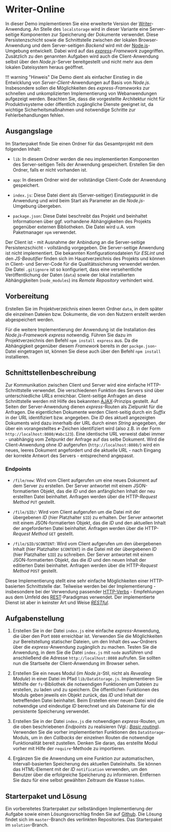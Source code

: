 <a class="github-button button" href="https://github.com/Multimedia-Engineering-Regensburg-Demos/MME-Writer-Online"></a> 

# Writer-Online

In dieser Demo implementieren Sie eine erweiterte Version der [Writer](../writer)-Anwendung. An Stelle des `localstorage` wird in dieser Variante eine Server-seitige Komponenten zur Speicherung der Dokumente verwendet. Diese Persistenzschicht sowie die Schnittstelle zwischen der lokalen Browser-Anwendung und dem Server-seitigen *Backend* wird mit der [Node.js](../MME/07-Javascript-ausserhalb-des-Browsers/node-js)-Umgebung entwickelt. Dabei wird auf das [*express*](https://expressjs.com/)-*Framework* zugegriffen. Zusätzlich zu den genannten Aufgaben wird auch die Client-Anwendung selbst über den *Node.js*-Server bereitgestellt und nicht mehr aus dem lokalen Dateisystem heraus geöffnet.


!!! warning "Hinweis"
	Die Demo dient als einfacher Einstieg in die Entwicklung von *Server-Client*-Anwendungen auf Basis von *Node.js*. Insbesondere sollen die Möglichkeiten des *express*-*Frameworks* zur schnellen und unkomplizierten Implementierung von Webanwendungen aufgezeigt werden. Beachten Sie, dass die vorgestellte Architektur nicht für Produktivsysteme oder öffentlich zugängliche Dienste geeignet ist, da wichtige Sicherheitsmaßnahmen und notwendige Schritte zur Fehlerbehandlungen fehlen.

## Ausgangslage

Im Starterpaket finde Sie einen Ordner für das Gesamtprojekt mit dem folgenden Inhalt:

- `lib`: In diesem Ordner werden die neu implementierten Komponenten des Server-seitigen Teils der Anwendung gespeichert. Erstellen Sie den Ordner, falls er nicht vorhanden ist.

- `app`: In diesem Ordner wird der vollständige Client-Code der Anwendung gespeichert.

- `index.js`: Diese Datei dient als (Server-seitiger) Einstiegspunkt in die Anwendung und wird beim Start als Parameter an die *Node.js*-Umgebung übergeben.

- `package.json`: Diese Datei beschreibt das Projekt und beinhaltet Informationen über ggf. vorhandene Abhängigkeiten des Projekts gegenüber externen Bibliotheken. Die Datei wird u.A. vom Paketmanager `npm` verwendet.

Der Client ist - mit Ausnahme der Anbindung an die Server-seitige Persistenzschicht - vollständig vorgegeben. Die Server-seitige Anwendung ist nicht implementiert. Die bekannten Konfigurationsdateien für *ESLint* und den *JS-Beautifier* finden sich im Hauptverzeichnis des Projekts und können in Client- und Server-Code für die Qualitätssicherung verwendet werden. Die Datei `.gitignore` ist so konfiguriert, dass eine versehentliche Veröffentlichung der Daten (`data`) sowie der lokal installierten Abhängigkeiten (`node_modules`) ins *Remote Repository* verhindert wird.

## Vorbereitung

Erstellen Sie im Projektverzeichnis einen leeren Ordner `data`, in dem später die einzelnen Dateien bzw. Dokumente, die von den Nutzern erstellt werden abgespeichert werden.

Für die weitere Implementierung der Anwendung ist die Installation des *Node.js*-*Framework* *express* notwendig. Führen Sie dazu im Projektverzeichnis den Befehl `npm install express` aus. Da die Abhängigkeit gegenüber diesem *Framework* bereits in der `packge.json`-Datei eingetragen ist, können Sie diese auch über den Befehl `npm install` installieren.

## Schnittstellenbeschreibung

Zur Kommunikation zwischen Client und Server wird eine einfache HTTP-Schnittstelle verwendet. Die verschiedenen Funktion des Servers sind über unterschiedliche *URLs* erreichbar. Client-seitige Anfragen an diese Schnittstelle werden mit Hilfe des bekannten [AJAX](../../MME/ajax)-Prinzips gestellt. Auf Seiten der Server-Anwendung dienen *express*-Routen als Zielpunkt für die Anfragen. Die eigentlichen Dokumente werden Client-seitig durch ein *Suffix* in der URL identifiziert bzw. angegeben. Die *ID* des aktuell angezeigten Dokuments wird dazu innerhalb der URL durch einen *String* angegeben, der über ein vorangestelltes `#`-Zeichen identifiziert wird (also z.B. in der Form `http://localhost:8080/#abc123`). Eine identische URL verweist dabei immer - unabhängig vom Zeitpunkt der Anfrage auf das selbe Dokument. Wird die Client-Anwendung ohne *ID* aufgerufen (`http://localhost:8080/`) wird ein neues, leeres Dokument angefordert und die aktuelle URL - nach Eingang der korrekte Antwort des Servers - entsprechend angepasst.

### Endpoints

- `/file/new`: Wird vom Client aufgerufen um eine neues Dokument auf dem Server zu erstellen. Der Server antwortet mit einem JSON-formatierten Objekt, das die *ID* und den anfänglichen Inhalt der neu erstellten Datei beinhaltet. Anfragen werden über die HTTP-*Request Method* `PUT` gestellt.

- `/file/$ID/`: Wird vom Client aufgerufen um die Datei mit der übergebenen *ID* (hier Platzhalter `$ID`) zu erhalten. Der Server antwortet mit einem JSON-formatierten Objekt, das die *ID* und den aktuellen Inhalt der angeforderten Datei beinhaltet. Anfragen werden über die HTTP-*Request Method* `GET` gestellt.

- `/file/$ID/$CONTENT`: Wird vom Client aufgerufen um den übergebenen Inhalt (hier Platzhalter `$CONTENT`) in die Datei mit der übergebenen *ID* (hier Platzhalter `$ID`) zu schreiben. Der Server antwortet mit einem JSON-formatierten Objekt, das die *ID* und den neuen Inhalt der editierten Datei beinhaltet. Anfragen werden über die HTTP-*Request Method* `POST` gestellt.

Diese Implementierung stellt eine sehr einfache Möglichkeiten einer HTTP-basierten Schnittstelle dar. Teilweise werden bei der Implementierung - insbesondere bei der Verwendung passender [HTTP-Verbs](https://developer.mozilla.org/de/docs/Web/HTTP/Methods) - Empfehlungen aus dem Umfeld des [REST](https://en.wikipedia.org/wiki/Representational_state_transfer)-Paradigmas verwendet. Der implementierte Dienst ist aber in keinster Art und Weise [*RESTful*](https://en.wikipedia.org/wiki/Representational_state_transfer#Architectural_constraints).

## Aufgabenstellung

1. Erstellen Sie in der Datei `index.js` eine einfache *express*-Anwendung, die über den Port `8080` erreichbar ist. Verwenden Sie die Möglichkeiten zur Bereitstellung statischer Dateien, um den Inhalt des `www`-Ordners über die *express*-Anwendung zugänglich zu machen. Testen Sie die Anwendung, in dem Sie die Datei `index.js` mit `node` ausführen und anschließend die Adresse `http://localhost:8080` aufrufen. Sie sollten nun die Startseite der Client-Anwendung im Browser sehen.

2. Erstellen Sie ein neues Modul (im *Node.js*-Stil, nicht als *Revealing Module*) in einer Datei im Pfad `lib/DataStorage.js`. Implementieren Sie Mithilfe der `fs`-Bibliothek die notwendigen Funktionen um Dateien zu erstellen, zu laden und zu speichern. Die öffentlichen Funktionen des Moduls geben jeweils ein Objekt zurück, das *ID* und Inhalt der betreffenden Datei beinhaltet. Beim Erstellen einer neuen Datei wird die notwendige und eindeutige *ID* berechnet und als Dateiname für die persistente Speicherung verwendet.

3. Erstellen Sie in der Datei `index.js` die notwendigen *express*-Routen, um die oben beschriebenen *Endpoints* zu realisieren (Vgl.: [*Basic routing*](http://expressjs.com/en/starter/basic-routing.html)). Verwenden Sie die vorher implementierten Funktionen des `DataStorage`-Moduls, um in den *Callbacks* der einzelnen Routen die notwendige Funktionalität bereit zustellen. Denken Sie daran, das erstellte Modul vorher mit Hilfe der `require`-Methode zu importieren.

5. Ergänzen Sie die Anwendung um eine Funktion zur automatischen, Intervall-basierten Speicherung des aktuellen Dateiinhalts. Sie können das HTML-Element mit der *ID* `notification` verwenden, um den Benutzer über die erfolgreiche Speicherung zu informieren. Entfernen Sie dazu für eine selbst gewählten Zeitraum die Klasse `hidden`.

## Starterpaket und Lösung

Ein vorbereitetes Starterpaket zur selbständigen Implementierung der Aufgabe sowie einen Lösungsvorschlag finden Sie auf [Github](https://github.com/Multimedia-Engineering-Regensburg-Demos/MME-Writer-Online). Die Lösung findet sich im `master`-Branch des verlinkten Repositories. Das Starterpaket im `solution`-Branch.